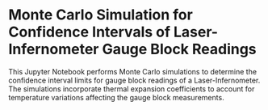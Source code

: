 # Monte Carlo Simulation for Confidence Intervals of Laser-Infernometer Gauge Block Readings
This Jupyter Notebook performs Monte Carlo simulations to determine the confidence interval limits for gauge block readings of a Laser-Infernometer. The simulations incorporate thermal expansion coefficients to account for temperature variations affecting the gauge block measurements.
